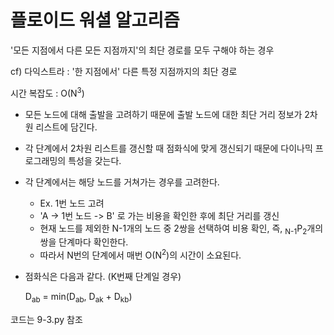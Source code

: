 # 플로이드 워셜 알고리즘

'모든 지점에서 다른 모든 지점까지'의 최단 경로를 모두 구해야 하는 경우

cf) 다익스트라 : '한 지점에서' 다른 특정 지점까지의 최단 경로

시간 복잡도 : O(N<sup>3</sup>)

- 모든 노드에 대해 출발을 고려하기 때문에 출발 노드에 대한 최단 거리 정보가 2차원 리스트에 담긴다.

- 각 단계에서 2차원 리스트를 갱신할 때 점화식에 맞게 갱신되기 때문에 다이나믹 프로그래밍의 특성을 갖는다.

- 각 단계에서는 해당 노드를 거쳐가는 경우를 고려한다.
    - Ex. 1번 노드 고려
    - 'A -> 1번 노드 -> B' 로 가는 비용을 확인한 후에 최단 거리를 갱신
    - 현재 노드를 제외한 N-1개의 노드 중 2쌍을 선택하여 비용 확인, 즉,  <sub>N-1</sub>P<sub>2</sub>개의 쌍을 단계마다 확인한다.
    - 따라서 N번의 단계에서 매번 O(N<sup>2</sup>)의 시간이 소요된다. 

- 점화식은 다음과 같다. (K번째 단계일 경우)

    D<sub>ab</sub> = min(D<sub>ab</sub>, D<sub>ak</sub> + D<sub>kb</sub>)


코드는 9-3.py 참조
